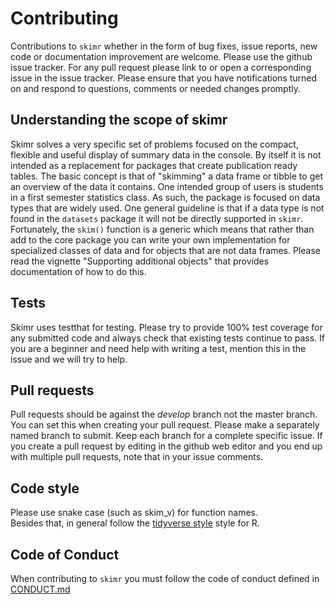 # Contributing

Contributions to `skimr` whether in the form of bug fixes, issue reports, new code or documentation improvement
are welcome.  Please use the github issue tracker. For any pull request please link to or open a corresponding issue 
in the issue tracker.   Please ensure that you have notifications turned on and respond to questions, comments or 
needed changes promptly.

## Understanding the scope of skimr

Skimr solves a very specific set of problems focused on the compact, flexible and useful display of summary data
in the console.  By itself it is not intended as a replacement for packages that create publication ready tables.
The basic concept is that of "skimming" a data frame or tibble to get an overview of the data it contains. One
intended group of users is students in a first semester statistics class.  As such, the package is focused on 
data types that are widely used.   One general guideline is that if a data type is not 
found in the `datasets` package it will not be directly supported in `skimr`.
Fortunately, the `skim()` function is a generic which means that rather than
add to the core package you can write your own implementation for specialized classes of data and for objects 
that are not data frames.  Please read the vignette "Supporting additional objects" that provides documentation
of how to do this. 

##  Tests

Skimr uses testthat for testing. Please try to provide 100% test coverage for any submitted code and always check 
that existing tests continue to pass.  If you are a beginner and need help with writing a test, mention this
in the issue and we will try to help.

## Pull requests

Pull requests should be against the _develop_ branch not the master branch.  You can set this when creating 
your pull request.   Please make a separately named branch to submit.  Keep each branch for a complete specific
issue.  If you create a pull request by editing in the github web editor and you end up with multiple pull
requests, note that in your issue comments.

## Code style

Please use snake case (such as skim_v)  for function names.  
Besides that, in general follow the 
[tidyverse style](http://style.tidyverse.org/) style for R.

## Code of Conduct

When contributing to `skimr` you must follow the code of 
conduct defined in [CONDUCT.md](CONDUCT.md)
